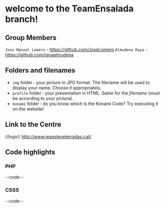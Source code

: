 # welcome to the TeamEnsalada branch!

## Group Members
`Jose Manuel Lomero` - https://github.com/JoseLomero
`Almudena Raya` - https://github.com/rayaalmudena


## Folders and filenames

- `img` folder : your picture in JPG format. The filename will be used to 
display your name. Choose it appropriately.
- `profile` folder : your presentation in HTML. Same for the 
*filename* (must be according to your picture).
- `konami` folder : do you know which is the Konami Code? Try executing it on the website!

## Link to the Centre
//logo// http://www.iesesteveterradas.cat/

## Code highlights
### PHP
--code--

### CSSS
--code--